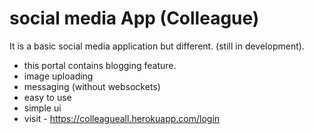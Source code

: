 # social media App (Colleague)
It is a basic social media application but different. (still in development).
- this portal contains blogging feature.
- image uploading 
- messaging (without websockets)
- easy to use
- simple ui
- visit - https://colleagueall.herokuapp.com/login
